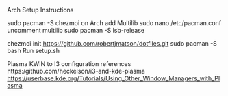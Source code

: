 Arch Setup Instructions

sudo pacman -S chezmoi
on Arch add Multilib
sudo nano /etc/pacman.conf
uncomment multilib
sudo pacman -S lsb-release

chezmoi init https://github.com/robertjmatson/dotfiles.git
sudo pacman -S bash
Run setup.sh



Plasma KWIN to I3 configuration references
https:/github.com/heckelson/i3-and-kde-plasma
https://userbase.kde.org/Tutorials/Using_Other_Window_Managers_with_Plasma




